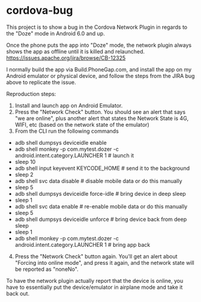 # cordova-bug
This project is to show a bug in the Cordova Network Plugin in regards to the "Doze" mode in Android 6.0 and up.

Once the phone puts the app into "Doze" mode, the network plugin always shows the app as offline until it is killed and relaunched.
<https://issues.apache.org/jira/browse/CB-12325>

I normally build the app via Build.PhoneGap.com, and install the app on my Android emulator or physical device, and follow the steps from the JIRA bug above to replicate the issue.

Reproduction steps:
1. Install and launch app on Android Emulator.
2. Press the "Network Check" button. You should see an alert that says "we are online", plus another alert that states the Network State is 4G, WIFI, etc (based on the network state of the emulator)
3. From the CLI run the following commands

+ adb shell dumpsys deviceidle enable
+ adb shell monkey -p com.mytest.dozer -c android.intent.category.LAUNCHER 1 # launch it
+ sleep 10
+ adb shell input keyevent KEYCODE_HOME # send it to the background
+ sleep 2
+ adb shell svc data disable # disable mobile data or do this manually
+ sleep 5
+ adb shell dumpsys deviceidle force-idle # bring device in deep sleep
+ sleep 1
+ adb shell svc data enable # re-enable mobile data or do this manually
+ sleep 5
+ adb shell dumpsys deviceidle unforce # bring device back from deep sleep
+ sleep 1
+ adb shell monkey -p com.mytest.dozer -c android.intent.category.LAUNCHER 1 # bring app back

4. Press the "Network Check" button again. You'll get an alert about "Forcing into online mode", and press it again, and the network state will be reported as "noneNo". 

To have the network plugin actually report that the device is online, you have to essentially put the device/emulator in airplane mode and take it back out.

